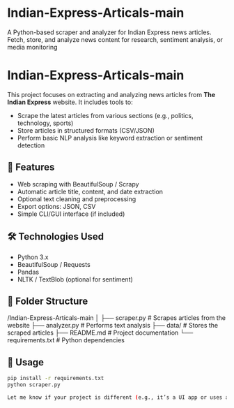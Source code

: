 # Indian-Express-Articals-main
A Python-based scraper and analyzer for Indian Express news articles. Fetch, store, and analyze news content for research, sentiment analysis, or media monitoring
# Indian-Express-Articals-main

This project focuses on extracting and analyzing news articles from **The Indian Express** website. It includes tools to:

- Scrape the latest articles from various sections (e.g., politics, technology, sports)
- Store articles in structured formats (CSV/JSON)
- Perform basic NLP analysis like keyword extraction or sentiment detection

## 🚀 Features

- Web scraping with BeautifulSoup / Scrapy
- Automatic article title, content, and date extraction
- Optional text cleaning and preprocessing
- Export options: JSON, CSV
- Simple CLI/GUI interface (if included)

## 🛠 Technologies Used

- Python 3.x
- BeautifulSoup / Requests
- Pandas
- NLTK / TextBlob (optional for sentiment)

## 📁 Folder Structure

/Indian-Express-Articals-main
│
├── scraper.py # Scrapes articles from the website
├── analyzer.py # Performs text analysis
├── data/ # Stores the scraped articles
├── README.md # Project documentation
└── requirements.txt # Python dependencies


## 📌 Usage

```bash
pip install -r requirements.txt
python scraper.py

Let me know if your project is different (e.g., it’s a UI app or uses another language), and I’ll adjust this accordingly.
